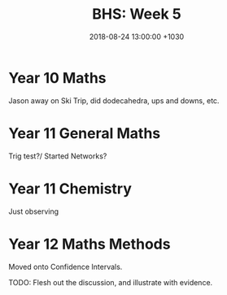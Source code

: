 ﻿---
layout: post
title:  "BHS: Week 5"
date:   2018-08-24 13:00:00 +1030
categories: MTeach bhsPlacement
---

 # Year 10 Maths

Jason away on Ski Trip, did dodecahedra, ups and downs, etc.
 
 # Year 11 General Maths
 
Trig test?/ Started Networks?
 
 # Year 11 Chemistry

Just observing

 # Year 12 Maths Methods
 
Moved onto Confidence Intervals.


TODO: Flesh out the discussion, and illustrate with evidence.






 







